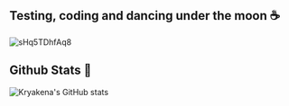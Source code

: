## Testing, coding and dancing under the moon ☕
![sHq5TDhfAq8](https://github.com/user-attachments/assets/b142dab2-8579-45bd-a7b2-4cd6cfcbcbca)
## Github Stats 🍄
![Kryakena's GitHub stats](https://github-readme-stats.vercel.app/api?username=kryakena&show_icons=true)
